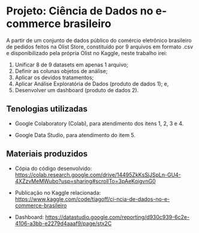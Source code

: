 # Projeto: Ciência de Dados no e-commerce brasileiro

A partir de um conjunto de dados público do comércio eletrônico brasileiro de pedidos feitos na Olist Store, constituído por 9 arquivos em formato .csv e disponibilizado pela própria Olist no Kaggle, neste trabalho irei:

1) Unificar 8 de 9 datasets em apenas 1 arquivo;
2) Definir as colunas objetos de análise;
3) Aplicar os devidos tratamentos;
4) Aplicar Análise Exploratória de Dados (produto de dados 1); e,
5) Desenvolver um dashboard (produto de dados 2).

## Tenologias utilizadas

- Google Colaboratory (Colab), para atendimento dos itens 1, 2, 3 e 4.

- Google Data Studio, para atendimento do item 5.

## Materiais produzidos

- Cópia do código desenvolvido: https://colab.research.google.com/drive/14495ZkKsSjJSpLn-GU4-4XZzvMeMWubo?usp=sharing#scrollTo=3pAeKoigvnG0

- Publicação no Kaggle relacionada: https://www.kaggle.com/code/tiagoff/ci-ncia-de-dados-no-e-commerce-brasileiro

- Dashboard: https://datastudio.google.com/reporting/d930c939-6c2e-4106-a3bb-e2279d4aaaf9/page/stx2C

